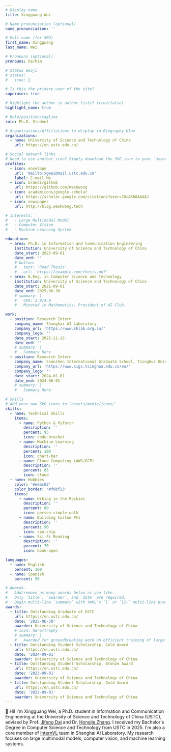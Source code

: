 ```yaml
---
# Display name
title: Xingguang Wei

# Name pronunciation (optional)
name_pronunciation: ''

# Full name (for SEO)
first_name: Xingguang
last_name: Wei

# Pronouns (optional)
pronouns: he/him

# Status emoji
# status:
#   icon: 🚀

# Is this the primary user of the site?
superuser: true

# Highlight the author in author lists? (true/false)
highlight_name: true

# Role/position/tagline
role: Ph.D. Student

# Organizations/Affiliations to display in Biography blox
organizations:
  - name: University of Science and Technology of China
    url: https://en.ustc.edu.cn/

# Social network links
# Need to use another icon? Simply download the SVG icon to your `assets/media/icons/` folder.
profiles:
  - icon: envelope
    url: 'mailto:xgwei@mail.ustc.edu.cn'
    label: E-mail Me
  - icon: brands/github
    url: https://github.com/WesKwong
  - icon: academicons/google-scholar
    url: https://scholar.google.com/citations?user=7OcAXh8AAAAJ
  - icon: newspaper
    url: http://blog.weskwong.tech

# interests:
#   - Large Multimodal Model
#   - Computer Vision
#   - Machine Learning System

education:
  - area: Ph.D. in Information and Communication Engineering
    institution: University of Science and Technology of China
    date_start: 2025-09-01
    date_end: ''
    # button:
    #   text: 'Read Thesis'
    #   url: 'https://example.com/thesis.pdf'
  - area: B.Eng. in Computer Science and Technology
    institution: University of Science and Technology of China
    date_start: 2021-09-01
    date_end: 2025-06-30
    # summary: |
    #   GPA: 3.9/4.0
    #   Minored in Mathematics. President of AI Club.

work:
  - position: Research Intern
    company_name: Shanghai AI Laboratory
    company_url: 'https://www.shlab.org.cn/'
    company_logo: ''
    date_start: 2025-11-13
    date_end: ''
    # summary: |
    #   Summary Here
  - position: Research Intern
    company_name: Shenzhen International Graduate School, Tsinghua University
    company_url: 'https://www.sigs.tsinghua.edu.cn/en/'
    company_logo: ''
    date_start: 2024-01-01
    date_end: 2024-06-01
    # summary: |
    #   Summary Here

# Skills
# Add your own SVG icons to `assets/media/icons/`
skills:
  - name: Technical Skills
    items:
      - name: Python & PyTorch
        description: ''
        percent: 95
        icon: code-bracket
      - name: Machine Learning
        description: ''
        percent: 100
        icon: chart-bar
      - name: Cloud Computing (AWS/GCP)
        description: ''
        percent: 85
        icon: cloud
  - name: Hobbies
    color: '#eeac02'
    color_border: '#f0bf23'
    items:
      - name: Hiking in the Rockies
        description: ''
        percent: 80
        icon: person-simple-walk
      - name: Building Custom PCs
        description: ''
        percent: 90
        icon: cpu-chip
      - name: Sci-Fi Reading
        description: ''
        percent: 70
        icon: book-open

languages:
  - name: English
    percent: 100
  - name: Spanish
    percent: 50

# Awards.
#   Add/remove as many awards below as you like.
#   Only `title`, `awarder`, and `date` are required.
#   Begin multi-line `summary` with YAML's `|` or `|2-` multi-line prefix and indent 2 spaces below.
awards:
  - title: Outstanding Graduate of USTC
    url: https://en.ustc.edu.cn/
    date: '2025-06-30'
    awarder: University of Science and Technology of China
    # icon: hero/trophy
    # summary: |
    #   Awarded for groundbreaking work on efficient training of large models.
  - title: Outstanding Student Scholarship, Gold Award
    url: https://en.ustc.edu.cn/
    date: '2024-09-01'
    awarder: University of Science and Technology of China
  - title: Outstanding Student Scholarship, Bronze Award
    url: https://en.ustc.edu.cn/
    date: '2023-09-01'
    awarder: University of Science and Technology of China
  - title: Outstanding Student Scholarship, Gold Award
    url: https://en.ustc.edu.cn/
    date: '2022-09-01'
    awarder: University of Science and Technology of China
---
```


👋 Hi! I'm Xingguang Wei, a Ph.D. student in Information and Communication Engineering at the University of Science and Technology of China (USTC), advised by Prof. [Jifeng Dai](https://scholar.google.com/citations?user=SH_-B_AAAAAJ&hl=en) and Dr. [Hongjie Zhang](https://scholar.google.com/citations?hl=en&user=Zl_2sZYAAAAJ). I received my Bachelor's Degree in Computer Science and Technology from USTC in 2025. I'm also a core member of [InternVL](https://github.com/OpenGVLab/InternVL) team in Shanghai AI Laboratory. My research focuses on large multimodal models, computer vision, and machine learning systems.
